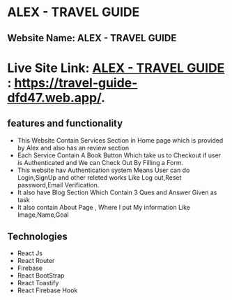 # ALEX - TRAVEL GUIDE

## Website Name: ALEX - TRAVEL GUIDE
# Live Site Link: [ALEX - TRAVEL GUIDE](https://travel-guide-dfd47.web.app/) : https://travel-guide-dfd47.web.app/.


## features and functionality
- This Website Contain Services Section in Home page which is provided by Alex and also has an review section
- Each Service Contain A Book Button Which take us to Checkout if user is Authenticated and We can Check Out By Filling a Form.
- This website hav Authentication system Means User can do Login,SignUp and other releted works Like Log out,Reset password,Email Verification.
- It also have Blog  Section Which Contain 3 Ques and Answer Given as task
- It also contain About Page , Where I put My information Like Image,Name,Goal

## Technologies 

- React Js
- React Router
- Firebase
- React BootStrap
- React Toastify
- React Firebase Hook